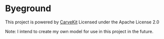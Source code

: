 # Byeground

This project is powered by [CarveKit](https://github.com/OPHoperHPO/image-background-remove-tool)
Licensed under the Apache License 2.0

Note: I intend to create my own model for use in this project in the future.
